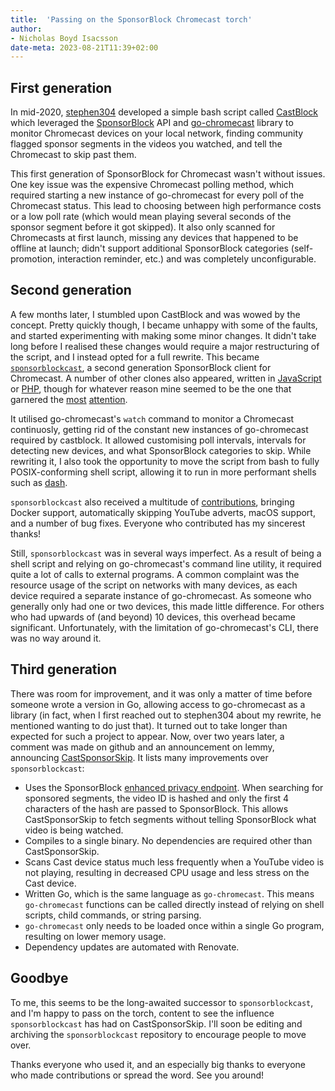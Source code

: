 ```yaml
---
title:  'Passing on the SponsorBlock Chromecast torch'
author:
- Nicholas Boyd Isacsson
date-meta: 2023-08-21T11:39+02:00
---
```


## First generation
In mid-2020, [stephen304](https://github.com/stephen304) developed a simple bash script called [CastBlock](https://github.com/stephen304/castblock-legacy) which leveraged the [SponsorBlock](https://sponsor.ajay.app) API and [go-chromecast](https://github.com/vishen/go-chromecast) library to monitor Chromecast devices on your local network, finding community flagged sponsor segments in the videos you watched, and tell the Chromecast to skip past them.

This first generation of SponsorBlock for Chromecast wasn't without issues.
One key issue was the expensive Chromecast polling method, which required starting a new instance of go-chromecast for every poll of the Chromecast status.
This lead to choosing between high performance costs or a low poll rate (which would mean playing several seconds of the sponsor segment before it got skipped).
It also only scanned for Chromecasts at first launch, missing any devices that happened to be offline at launch; didn't support additional SponsorBlock categories (self-promotion, interaction reminder, etc.) and was completely unconfigurable.

## Second generation

A few months later, I stumbled upon CastBlock and was wowed by the concept.
Pretty quickly though, I became unhappy with some of the faults, and started experimenting with making some minor changes.
It didn't take long before I realised these changes would require a major restructuring of the script, and I instead opted for a full rewrite.
This became [`sponsorblockcast`](https://github.com/nichobi/sponsorblockcast), a second generation SponsorBlock client for Chromecast.
A number of other clones also appeared, written in [JavaScript](https://github.com/erdnaxeli/castblock) or [PHP](https://github.com/willemstuursma/castblock-php), though for whatever reason mine seemed to be the one that garnered the [most](https://www.reddit.com/r/selfhosted/comments/11n5lm2/sponsorblockcast_amazing_selfhosted_automated/) [attention](https://noted.lol/self-hosted-roundup-31/#sponsorblockcast).

It utilised go-chromecast's `watch` command to monitor a Chromecast continuosly, getting rid of the constant new instances of go-chromecast required by castblock.
It allowed customising poll intervals, intervals for detecting new devices, and what SponsorBlock categories to skip.
While rewriting it, I also took the opportunity to move the script from bash to fully POSIX-conforming shell script, allowing it to run in more performant shells such as [dash](https://wiki.archlinux.org/title/Dash).

`sponsorblockcast` also received a multitude of [contributions](https://github.com/nichobi/sponsorblockcast/pulls?q=is%3Apr), bringing Docker support, automatically skipping YouTube adverts, macOS support, and a number of bug fixes.
Everyone who contributed has my sincerest thanks!

Still, `sponsorblockcast` was in several ways imperfect.
As a result of being a shell script and relying on go-chromecast's command line utility, it required quite a lot of calls to external programs.
A common complaint was the resource usage of the script on networks with many devices, as each device required a separate instance of go-chromecast.
As someone who generally only had one or two devices, this made little difference.
For others who had upwards of (and beyond) 10 devices, this overhead became significant.
Unfortunately, with the limitation of go-chromecast's CLI, there was no way around it.


## Third generation

There was room for improvement, and it was only a matter of time before someone wrote a version in Go, allowing access to go-chromecast as a library (in fact, when I first reached out to stephen304 about my rewrite, he mentioned wanting to do just that).
It turned out to take longer than expected for such a project to appear.
Now, over two years later, a comment was made on github and an announcement on lemmy, announcing [CastSponsorSkip](https://github.com/gabe565/CastSponsorSkip).
It lists many improvements over `sponsorblockcast`:

- Uses the SponsorBlock [enhanced privacy endpoint](https://wiki.sponsor.ajay.app/w/API_Docs#GET_/api/skipSegments/:sha256HashPrefix). When searching for sponsored segments, the video ID is hashed and only the first 4 characters of the hash are passed to SponsorBlock. This allows CastSponsorSkip to fetch segments without telling SponsorBlock what video is being watched.
- Compiles to a single binary. No dependencies are required other than CastSponsorSkip.
- Scans Cast device status much less frequently when a YouTube video is not playing, resulting in decreased CPU usage and less stress on the Cast device.
- Written Go, which is the same language as `go-chromecast`. This means `go-chromecast` functions can be called directly instead of relying on shell scripts, child commands, or string parsing.
- `go-chromecast` only needs to be loaded once within a single Go program, resulting on lower memory usage.
- Dependency updates are automated with Renovate.


## Goodbye
To me, this seems to be the long-awaited successor to `sponsorblockcast`, and I'm happy to pass on the torch, content to see the influence `sponsorblockcast` has had on CastSponsorSkip.
I'll soon be editing and archiving the `sponsorblockcast` repository to encourage people to move over.

Thanks everyone who used it, and an especially big thanks to everyone who made contributions or spread the word.
See you around!

